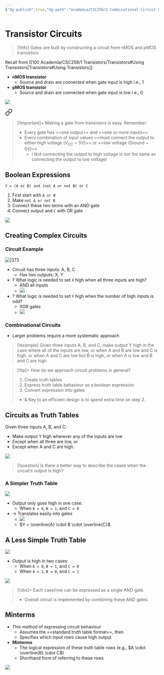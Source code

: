 ```yaml
---
{"dg-publish":true,"dg-path":"academia/CSC258/2 Combinational Circuit Creation/Transistor Circuits.md","permalink":"/academia/csc-258/2-combinational-circuit-creation/transistor-circuits/","tags":["cs","lecture","note","university"],"created":"2025-01-17T11:27:13.486-05:00","updated":"2025-02-22T05:07:53.165-05:00"}
---
```



# Transistor Circuits

> [!info] Gates are built by constructing a circuit from nMOS and pMOS transistors

Recall from [[100 Academia/CSC258/1 Transistors/Transistors#Using Transistors\|Transistors#Using Transistors]]:

- **nMOS transistor**
    - Source and drain are connected when gate input is high i.e., 1
- **pMOS transistor**
    - Source and drain are connected when gate input is low i.e., 0

![](https://i.imgur.com/g6GeMNj.png)


<div class="transclusion internal-embed is-loaded"><a class="markdown-embed-link" href="/academia/csc-258/1-transistors/transistors/#76115c" aria-label="Open link"><svg xmlns="http://www.w3.org/2000/svg" width="24" height="24" viewBox="0 0 24 24" fill="none" stroke="currentColor" stroke-width="2" stroke-linecap="round" stroke-linejoin="round" class="svg-icon lucide-link"><path d="M10 13a5 5 0 0 0 7.54.54l3-3a5 5 0 0 0-7.07-7.07l-1.72 1.71"></path><path d="M14 11a5 5 0 0 0-7.54-.54l-3 3a5 5 0 0 0 7.07 7.07l1.71-1.71"></path></svg></a><div class="markdown-embed">



> [!important]+ Making a gate from transistors is easy. Remember:
>
> - Every gate has ==one output== and ==one or more inputs==
> - Every combination of input values ==must connect the output to either high voltage ($V_{CC} = 5V$)== or ==low voltage ($\text{Ground} = 0V$)==
>     - ! Not connecting the output to high voltage *is not* the same as connecting the output to low voltage!

</div></div>


## Boolean Expressions

`Y = (A or B) and (not A or not B) or C`

1. First start with `A or B`
2. Make `not A or not B`
3. Connect these two terms with an AND gate
4. Connect output and `C` with OR gate

![](https://i.imgur.com/x0yf7Eg.png)

## Creating Complex Circuits

### Circuit Example

![|373](https://i.imgur.com/n64PQAF.png)

- Circuit has three inputs: A, B, C
    - Has two outputs: X, Y
- ? What logic is needed to set `X` high when all three inputs are high?
    - AND all inputs
    - ![](https://i.imgur.com/GDC8stl.png)
- ? What logic is needed to set `Y` high when the number of high inputs is odd?
    - XOR gates
    - ![](https://i.imgur.com/Q0sSfNA.png)

### Combinational Circuits

- Larger problems require a more systematic approach

> [!example] Given three inputs A, B, and C, make output Y high in the case where all of the inputs are low, or when A and B are low and C is high, or when A and C are low but B is high, or when A is low and B and C are high

> [!tip]+ How do we approach circuit problems in general?
> 1. Create truth tables
> 2. Express truth table behaviour as a boolean expression
> 3. Convert expression into gates
>
> - & Key to an efficient design is to spend extra time on step 2.

## Circuits as Truth Tables

Given three inputs A, B, and C:

- Make output Y high wherever any of the inputs are low
- Except when all three are low, or
- Except when A and C are high.

![](https://i.imgur.com/16DaNTR.png)

> [!question] Is there a better way to describe the cases when the circuit’s output is high?

### A Simpler Truth Table

![](https://i.imgur.com/MLZd1YL.png)

- Output only goes high in one case:
    - When `A = 0`, `B = 1`, and `C = 0`
- → Translates easily into gates
    - ![](https://i.imgur.com/1oM9qXK.png)
    - $Y = \overline{A} \cdot B \cdot \overline{C}$

## A Less Simple Truth Table

![](https://i.imgur.com/oPlWVWL.png)

- Output is high in two cases:
    - When `A = 0`, `B = 1`, and `C = 0`
    - When `A = 1`, `B = 0`, and `C = 1`

![](https://i.imgur.com/9WfPilA.png)

> [!obs]+ Each case/row can be expressed as a single AND gate.
> - Overall circuit is implemented by combining these AND gates

## Minterms

- This method of expressing circuit behaviour
    - Assumes the ==standard truth table format==, then
    - Specifies which input rows cause high output
- **Minterms**
    - The logical expression of these truth table rows (e.g., $A \cdot \overline{B} \cdot C$)
    - Shorthand form of referring to these rows

![](https://i.imgur.com/1uRlDFQ.png)
